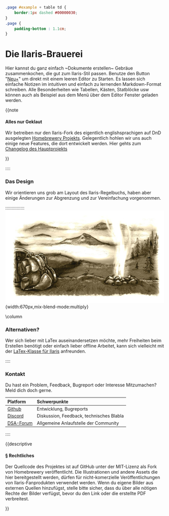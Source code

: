 ```css
.page #example + table td {
	border:1px dashed #00000030;
}
.page {
	padding-bottom : 1.1cm;
}
```
# Die Ilaris-Brauerei

Hier kannst du ganz einfach ~Dokumente erstellen~ Gebräue zusammenkochen, die gut zum Ilaris-Stil passen. Benutze den Button "[Neu+](https://brauerei.ilaris-online.de/new)" um direkt mit einem leeren Editor zu Starten. Es lassen sich einfache Notizen im intuitiven und einfach zu lernenden Markdown-Format schreiben. Alle Besonderheiten wie Tabellen, Kästen, Statblöcke usw können auch als Beispiel aus dem Menü über dem Editor Fenster geladen werden. 

{{note
#### Alles nur Geklaut
Wir betreiben nur den Ilaris-Fork des eigentlich englishsprachigen auf DnD ausgelegten [Homebrewery Projekts](https://homebrewery.naturalcrit.com). Gelegentlich hohlen wir uns auch einige neue Features, die dort entwickelt werden. Hier gehts zum [Changelog des Hauptprojekts](https://homebrewery.naturalcrit.com/changelog)

}}



::::

### Das Design
Wir orientieren uns grob am Layout des Ilaris-Regelbuchs, haben aber einige Änderungen zur Abgrenzung und zur Vereinfachung vorgenommen.

:::::::::::::::
![Lagerfeuer](https://github.com/Ilaris-Tools/IlarisTex/blob/main/bilder/einleitung.jpg?raw=true) {width:670px,mix-blend-mode:multiply}




\column

### Alternativen?
Wer sich lieber mit LaTex auseinandersetzen möchte, mehr Freiheiten beim Erstellen benötigt oder einfach lieber offline Arbeitet, kann sich vielleicht mit der [LaTex-Klasse für Ilaris](https://github.com/Ilaris-Tools/IlarisTex) anfreunden.


::::

### Kontakt
Du hast ein Problem, Feedback, Bugreport oder Interesse Mitzumachen? Meld dich doch gerne.

| Platform | Schwerpunkte | 
|:------------------|:-----|
| [Github](https://github.com/ilaris-tools)            | Entwicklung, Bugreports     |               
| [Discord](https://discord.gg/tffY7ssZuB)             | Diskussion, Feedback, technisches Blabla    |
| [DSA-Forum](https://dsaforum.de/viewtopic.php?f=180&t=60244)  | Allgemeine Anlaufstelle der Community |

::::

{{descriptive
#### § Rechtliches
Der Quellcode des Projektes ist auf GitHub unter der MIT-Lizenz als Fork von Homebrewery veröffentlicht.
Die Illustrationen und andere Assets die hier bereitgestellt werden, dürfen für nicht-komerzielle Veröffentlichungen von Ilaris-Fanprodukten verwendet werden.
Wenn du eigene Bilder aus externen Quellen hinzufügst, stelle bitte sicher, dass du über alle nötigen Rechte der Bilder verfügst, bevor du den Link oder die erstellte PDF verbreitest.

}}